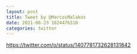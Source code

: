 ```yaml
--- 
layout: post 
title: Tweet by @MarcosMalakos 
date: 2021-06-23 1624476310 
categories: twitter 
--- 
```

https://twitter.com/o/status/1407781732628131842